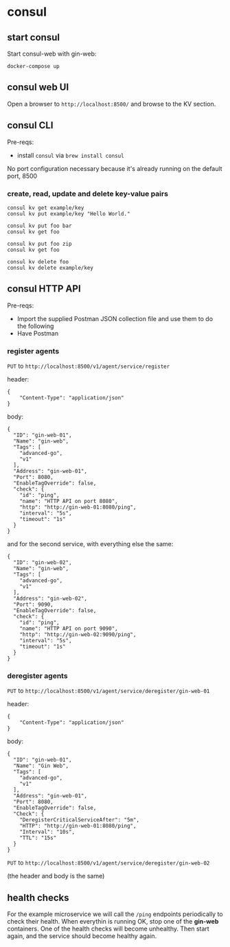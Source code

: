 # consul

## start consul

Start consul-web with gin-web:

```shell
docker-compose up
```
## consul web UI

Open a browser to `http://localhost:8500/` and browse to the KV section.

## consul CLI

Pre-reqs:
- install `consul` via `brew install consul`

No port configuration necessary because it's already running on the default port, 8500

### create, read, update and delete key-value pairs

```shell
consul kv get example/key
consul kv put example/key "Hello World."

consul kv put foo bar
consul kv get foo

consul kv put foo zip
consul kv get foo

consul kv delete foo
consul kv delete example/key
```

## consul HTTP API

Pre-reqs:
- Import the supplied Postman JSON collection file and use them to do the following
- Have Postman

### register agents

`PUT` to `http://localhost:8500/v1/agent/service/register`

header:
```
{
    "Content-Type": "application/json"
}
```

body:
```
{
  "ID": "gin-web-01",
  "Name": "gin-web",
  "Tags": [
    "advanced-go",
    "v1"
  ],
  "Address": "gin-web-01",
  "Port": 8080,
  "EnableTagOverride": false,
  "check": {
    "id": "ping",
    "name": "HTTP API on port 8080",
    "http": "http://gin-web-01:8080/ping",
    "interval": "5s",
    "timeout": "1s"
  }
}
```

and for the second service, with everything else the same:

```
{
  "ID": "gin-web-02",
  "Name": "gin-web",
  "Tags": [
    "advanced-go",
    "v1"
  ],
  "Address": "gin-web-02",
  "Port": 9090,
  "EnableTagOverride": false,
  "check": {
    "id": "ping",
    "name": "HTTP API on port 9090",
    "http": "http://gin-web-02:9090/ping",
    "interval": "5s",
    "timeout": "1s"
  }
}
```

### deregister agents

`PUT` to `http://localhost:8500/v1/agent/service/deregister/gin-web-01`

header:
```
{
    "Content-Type": "application/json"
}
```

body:
```
{
  "ID": "gin-web-01",
  "Name": "Gin Web",
  "Tags": [
    "advanced-go",
    "v1"
  ],
  "Address": "gin-web-01",
  "Port": 8080,
  "EnableTagOverride": false,
  "Check": {
    "DeregisterCriticalServiceAfter": "5m",
    "HTTP": "http://gin-web-01:8080/ping",
    "Interval": "10s",
    "TTL": "15s"
  }
}
```

`PUT` to `http://localhost:8500/v1/agent/service/deregister/gin-web-02`

(the header and body is the same)


## health checks

For the example microservice we will call the `/ping` endpoints periodically to check their health.
When everythin is running OK, stop one of the **gin-web** containers. One of the health checks will
become unhealthy. Then start again, and the service should become healthy again.
